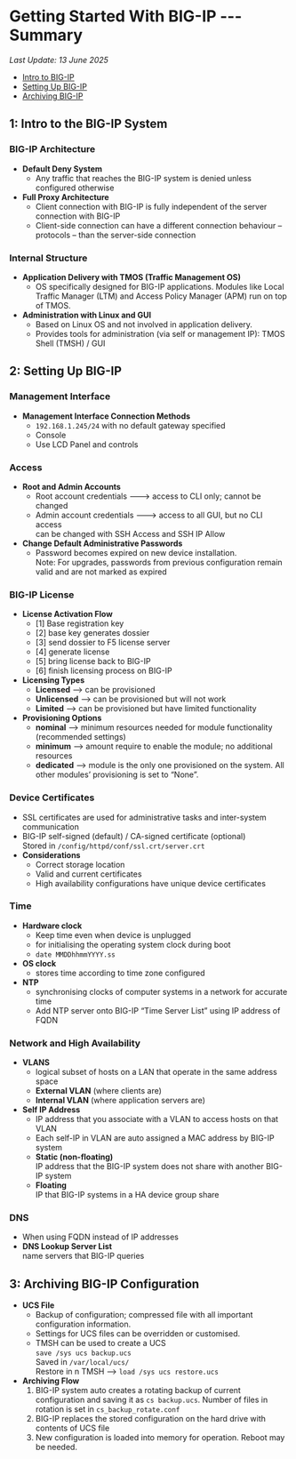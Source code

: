 # Getting Started With BIG-IP --- Summary
_Last Update: 13 June 2025_


* [Intro to BIG-IP](#1-intro-to-the-big-ip-system)
* [Setting Up BIG-IP](#2-setting-up-big-ip)
* [Archiving BIG-IP](#3-archiving-big-ip-configuration)

## 1: Intro to the BIG-IP System

### BIG-IP Architecture
* **Default Deny System**
  * Any traffic that reaches the BIG-IP system is denied unless configured otherwise
* **Full Proxy Architecture**
  * Client connection with BIG-IP is fully independent of the server connection with BIG-IP
  * Client-side connection can have a different connection behaviour – protocols – than the server-side connection

### Internal Structure
* **Application Delivery with TMOS (Traffic Management OS)**
  * OS specifically designed for BIG-IP applications. Modules like Local Traffic Manager (LTM) and Access Policy Manager (APM) run on top of TMOS.
* **Administration with Linux and GUI**
  * Based on Linux OS and not involved in application delivery.  
  * Provides tools for administration (via self or management IP): TMOS Shell (TMSH) / GUI

## 2: Setting Up BIG-IP

### Management Interface
* **Management Interface Connection Methods**
  * `192.168.1.245/24` with no default gateway specified
  * Console
  * Use LCD Panel and controls

### Access
* **Root and Admin Accounts**
  * Root account credentials ---> access to CLI only; cannot be changed
  * Admin account credentials ---> access to all GUI, but no CLI access <br> can be changed with SSH Access and SSH IP Allow
* **Change Default Administrative Passwords**
  * Password becomes expired on new device installation.  <br> Note: For upgrades, passwords from previous configuration remain valid and are not marked as expired 

### BIG-IP License
* **License Activation Flow**
  * [1] Base registration key  
  * [2] base key generates dossier  
  * [3] send dossier to F5 license server  
  * [4] generate license  
  * [5] bring license back to BIG-IP  
  * [6] finish licensing process on BIG-IP
* **Licensing Types**
  * **Licensed** --> can be provisioned
  * **Unlicensed** --> can be provisioned but will not work
  * **Limited** --> can be provisioned but have limited functionality
* **Provisioning Options**
  * **nominal** --> minimum resources needed for module functionality (recommended settings)
  * **minimum** --> amount require to enable the module; no additional resources
  * **dedicated** --> module is the only one provisioned on the system. All other modules’ provisioning is set to “None”.

### Device Certificates
* SSL certificates are used for administrative tasks and inter-system communication
* BIG-IP self-signed (default) / CA-signed certificate (optional) <br> Stored in `/config/httpd/conf/ssl.crt/server.crt`
* **Considerations**
  * Correct storage location
  * Valid and current certificates
  * High availability configurations have unique device certificates

### Time
* **Hardware clock**
  * Keep time even when device is unplugged
  * for initialising the operating system clock during boot
  * `date MMDDhhmmYYYY.ss`
* **OS clock**
  * stores time according to time zone configured
* **NTP**
  * synchronising clocks of computer systems in a network for accurate time
  * Add NTP server onto BIG-IP “Time Server List” using IP address of FQDN

### Network and High Availability
* **VLANS**
  * logical subset of hosts on a LAN that operate in the same address space
  * **External VLAN** (where clients are)
  * **Internal VLAN** (where application servers are)
* **Self IP Address**
  * IP address that you associate with a VLAN to access hosts on that VLAN  
  * Each self-IP in VLAN are auto assigned a MAC address by BIG-IP system
  * **Static (non-floating)** <br> IP address that the BIG-IP system does not share with another BIG-IP system
  * **Floating** <br> IP that BIG-IP systems in a HA device group share

### DNS
* When using FQDN instead of IP addresses
* **DNS Lookup Server List** <br> name servers that BIG-IP queries

## 3: Archiving BIG-IP Configuration
* **UCS File**
  * Backup of configuration; compressed file with all important configuration information. 
  * Settings for UCS files can be overridden or customised.
  * TMSH can be used to create a UCS <br> `save /sys ucs backup.ucs`  <br> Saved in `/var/local/ucs/` <br> Restore in n TMSH --> `load /sys ucs restore.ucs`
* **Archiving Flow**
    1. BIG-IP system auto creates a rotating backup of current configuration and saving it as `cs backup.ucs`. Number of files in rotation is set in `cs_backup_rotate.conf`
    2.	BIG-IP replaces the stored configuration on the hard drive with contents of UCS file
    3.	New configuration is loaded into memory for operation. Reboot may be needed.